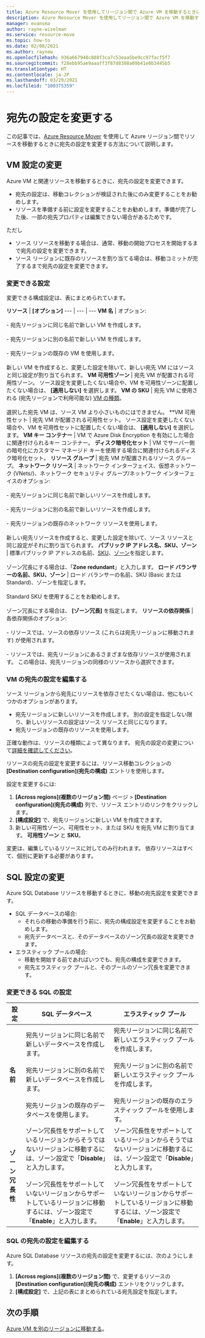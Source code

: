 ```yaml
---
title: Azure Resource Mover を使用してリージョン間で Azure VM を移動するときに宛先の設定を変更する
description: Azure Resource Mover を使用してリージョン間で Azure VM を移動するときに宛先の設定を変更する方法について説明します。
manager: evansma
author: rayne-wiselman
ms.service: resource-move
ms.topic: how-to
ms.date: 02/08/2021
ms.author: raynew
ms.openlocfilehash: 936a667948c888f3ca7c53eaa5be9cc97facf5f7
ms.sourcegitcommit: f28ebb95ae9aaaff3f87d8388a09b41e0b3445b5
ms.translationtype: HT
ms.contentlocale: ja-JP
ms.lasthandoff: 03/29/2021
ms.locfileid: "100375359"
---
```

# <a name="modify-destination-settings"></a>宛先の設定を変更する

この記事では、[Azure Resource Mover](overview.md) を使用して Azure リージョン間でリソースを移動するときに宛先の設定を変更する方法について説明します。


## <a name="modify-vm-settings"></a>VM 設定の変更

Azure VM と関連リソースを移動するときに、宛先の設定を変更できます。 

- 宛先の設定は、移動コレクションが検証された後にのみ変更することをお勧めします。
- リソースを準備する前に設定を変更することをお勧めします。準備が完了した後、一部の宛先プロパティは編集できない場合があるためです。

ただし
- ソース リソースを移動する場合は、通常、移動の開始プロセスを開始するまで宛先の設定を変更できます。
- ソース リージョンに既存のリソースを割り当てる場合は、移動コミットが完了するまで宛先の設定を変更できます。

### <a name="settings-you-can-modify"></a>変更できる設定

変更できる構成設定は、表にまとめられています。

**リソース** | **[オプション]** 
--- | --- | --- 
**VM 名** | オプション:<br/><br/> - 宛先リージョンに同じ名前で新しい VM を作成します。<br/><br/> - 宛先リージョンに別の名前で新しい VM を作成します。<br/><br/> - 宛先リージョンの既存の VM を使用します。<br/><br/> 新しい VM を作成すると、変更した設定を除いて、新しい宛先 VM にはソースと同じ設定が割り当てられます。
**VM 可用性ゾーン** | 宛先 VM が配置される可用性ゾーン。 ソース設定を変更したくない場合や、VM を可用性ゾーンに配置したくない場合は、 **[適用しない]** を選択します。
**VM の SKU** | 宛先 VM に使用される (宛先リージョンで利用可能な) [VM の種類](https://azure.microsoft.com/pricing/details/virtual-machines/series/)。<br/><br/> 選択した宛先 VM は、ソース VM より小さいものにはできません。
**VM 可用性セット | 宛先 VM が配置される可用性セット。 ソース設定を変更したくない場合や、VM を可用性セットに配置したくない場合は、 **[適用しない]** を選択します。
**VM キー コンテナー** | VM で Azure Disk Encryption を有効にした場合に関連付けられるキー コンテナー。
**ディスク暗号化セット** | VM でサーバー側の暗号化にカスタマー マネージド キーを使用する場合に関連付けられるディスク暗号化セット。
**リソース グループ** | 宛先 VM が配置されるリソース グループ。
**ネットワーク リソース** | ネットワーク インターフェイス、仮想ネットワーク (VNets/)、ネットワーク セキュリティ グループ/ネットワーク インターフェイスのオプション:<br/><br/> - 宛先リージョンに同じ名前で新しいリソースを作成します。<br/><br/> - 宛先リージョンに別の名前で新しいリソースを作成します。<br/><br/> - 宛先リージョンの既存のネットワーク リソースを使用します。<br/><br/> 新しい宛先リソースを作成すると、変更した設定を除いて、ソース リソースと同じ設定がそれに割り当てられます。
**パブリック IP アドレス名、SKU、ゾーン** | 標準パブリック IP アドレスの名前、[SKU](../virtual-network/public-ip-addresses.md#sku)、[ゾーン](../virtual-network/public-ip-addresses.md#standard)を指定します。<br/><br/> ゾーン冗長にする場合は、「**Zone redundant**」と入力します。
**ロード バランサーの名前、SKU、ゾーン** | ロード バランサーの名前、SKU (Basic または Standard)、ゾーンを指定します。<br/><br/> Standard SKU を使用することをお勧めします。<br/><br/> ゾーン冗長にする場合は、 **[ゾーン冗長]** を指定します。
**リソースの依存関係** | 各依存関係のオプション:<br/><br/>- リソースでは、ソースの依存リソース (これらは宛先リージョンに移動されます) が使用されます。<br/><br/> - リソースでは、宛先リージョンにあるさまざまな依存リソースが使用されます。 この場合は、宛先リージョンの同様のリソースから選択できます。

### <a name="edit-vm-destination-settings"></a>VM の宛先の設定を編集する

ソース リージョンから宛先にリソースを依存させたくない場合は、他にもいくつかのオプションがあります。

- 宛先リージョンに新しいリソースを作成します。 別の設定を指定しない限り、新しいリソースの設定はソース リソースと同じになります。
- 宛先リージョンの既存のリソースを使用します。

正確な動作は、リソースの種類によって異なります。 宛先の設定の変更について[詳細を確認してください](modify-target-settings.md)。

リソースの宛先の設定を変更するには、リソース移動コレクションの **[Destination configuration]\(宛先の構成\)** エントリを使用します。 

設定を変更するには: 

1. **[Across regions]\(複数のリージョン間\)** ページ > **[Destination configuration]\(宛先の構成\)** 列で、リソース エントリのリンクをクリックします。
2. **[構成設定]** で、宛先リージョンに新しい VM を作成できます。
3. 新しい可用性ゾーン、可用性セット、または SKU を宛先 VM に割り当てます。 **可用性ゾーン** と **SKU**。

変更は、編集しているリソースに対してのみ行われます。 依存リソースはすべて、個別に更新する必要があります。


## <a name="modify-sql-settings"></a>SQL 設定の変更

Azure SQL Database リソースを移動するときに、移動の宛先設定を変更できます。 

- SQL データベースの場合:
    - それらの移動の準備を行う前に、宛先の構成設定を変更することをお勧めします。
    - 宛先データベースと、そのデータベースのゾーン冗長の設定を変更できます。
- エラスティック プールの場合:
    -  移動を開始する前であればいつでも、宛先の構成を変更できます。
    - 宛先エラスティック プールと、そのプールのゾーン冗長を変更できます。 

### <a name="sql-settings-you-can-modify"></a>変更できる SQL の設定

**設定** | **SQL データベース** | **エラスティック プール**
--- | --- | ---
**名前** | 宛先リージョンに同じ名前で新しいデータベースを作成します。<br/><br/> 宛先リージョンに別の名前で新しいデータベースを作成します。<br/><br/> 宛先リージョンの既存のデータベースを使用します。 | 宛先リージョンに同じ名前で新しいエラスティック プールを作成します。<br/><br/> 宛先リージョンに別の名前で新しいエラスティック プールを作成します。<br/><br/> 宛先リージョンの既存のエラスティック プールを使用します。
**ゾーン冗長性** | ゾーン冗長性をサポートしているリージョンからそうではないリージョンに移動するには、ゾーン設定で「**Disable**」と入力します。<br/><br/> ゾーン冗長性をサポートしていないリージョンからサポートしているリージョンに移動するには、ゾーン設定で「**Enable**」と入力します。 | ゾーン冗長性をサポートしているリージョンからそうではないリージョンに移動するには、ゾーン設定で「**Disable**」と入力します。<br/><br/> ゾーン冗長性をサポートしていないリージョンからサポートしているリージョンに移動するには、ゾーン設定で「**Enable**」と入力します。

### <a name="edit-sql-destination-settings"></a>SQL の宛先の設定を編集する

Azure SQL Database リソースの宛先の設定を変更するには、次のようにします。 

1. **[Across regions]\(複数のリージョン間\)** で、変更するリソースの **[Destination configuration]\(宛先の構成\)** エントリをクリックします。
2. **[構成設定]** で、上記の表にまとめられている宛先設定を指定します。

## <a name="next-steps"></a>次の手順

[Azure VM を別のリージョンに移動する](tutorial-move-region-virtual-machines.md)。
